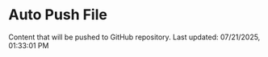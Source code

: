 # Auto Push File

Content that will be pushed to GitHub repository.
Last updated: 07/21/2025, 01:33:01 PM